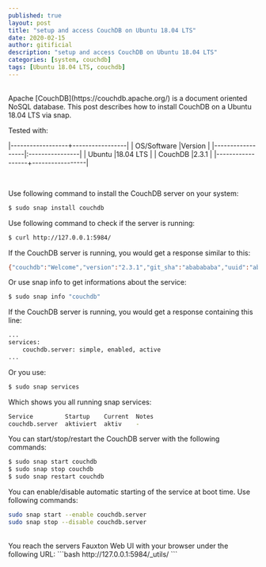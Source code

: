 ```yaml
---
published: true
layout: post
title: "setup and access CouchDB on Ubuntu 18.04 LTS"
date: 2020-02-15
author: gitificial
description: "setup and access CouchDB on Ubuntu 18.04 LTS"
categories: [system, couchdb]
tags: [Ubuntu 18.04 LTS, couchdb]
---
```


<br/>
Apache [CouchDB](https://couchdb.apache.org/) is a document oriented NoSQL database. This post describes how to install CouchDB on a Ubuntu 18.04 LTS via snap.


Tested with:

|------------------+-----------------|
| OS/Software      |Version          |
|------------------|:----------------|
| Ubuntu           |18.04 LTS        |
| CouchDB          |2.3.1            |
|------------------+-----------------|

<br/>

Use following command to install the CouchDB server on your system:

```bash
$ sudo snap install couchdb
```

Use following command to check if the server is running:
```bash
$ curl http://127.0.0.1:5984/
```

If the CouchDB server is running, you would get a response similar to this:
```bash
{"couchdb":"Welcome","version":"2.3.1","git_sha":"ababababa","uuid":"abababababababababababababababab","features":["pluggable-storage-engines","scheduler"],"vendor":{"name":"The Apache Software Foundation"}}
```

Or use snap info to get informations about the service:
```bash
$ sudo snap info "couchdb"
```

If the CouchDB server is running, you would get a response containing this line:
```bash
...
services: 
    couchdb.server: simple, enabled, active
...
```

Or you use:
```bash
$ sudo snap services
```
Which shows you all running snap services:
```bash
Service         Startup    Current  Notes
couchdb.server  aktiviert  aktiv    -
```

You can start/stop/restart the CouchDB server with the following commands:
```bash
$ sudo snap start couchdb
$ sudo snap stop couchdb
$ sudo snap restart couchdb
```

You can enable/disable automatic starting of the service at boot time. Use following commands:
```bash
sudo snap start --enable couchdb.server
sudo snap stop --disable couchdb.server
```

<br/>
You reach the servers Fauxton Web UI with your browser under the following URL:
```bash
http://127.0.0.1:5984/_utils/
```





